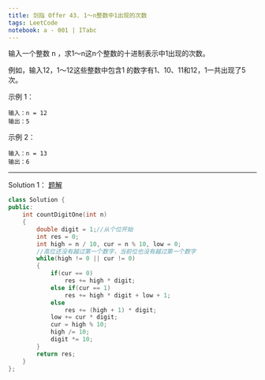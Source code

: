 ```yaml
---
title: 剑指 Offer 43. 1～n整数中1出现的次数
tags: LeetCode
notebook: a - 001 | ITabc
---
```


输入一个整数 n ，求1～n这n个整数的十进制表示中1出现的次数。

例如，输入12，1～12这些整数中包含1 的数字有1、10、11和12，1一共出现了5次。

示例 1：
```
输入：n = 12
输出：5
```
示例 2：
```
输入：n = 13
输出：6
```

---
Solution 1：
[题解](https://leetcode-cn.com/problems/1nzheng-shu-zhong-1chu-xian-de-ci-shu-lcof/solution/mian-shi-ti-43-1n-zheng-shu-zhong-1-chu-xian-de-2/)

```cpp
class Solution {
public:
    int countDigitOne(int n) 
    {
        double digit = 1;//从个位开始
        int res = 0;
        int high = n / 10, cur = n % 10, low = 0;
        //高位还没有越过第一个数字，当前位也没有越过第一个数字
        while(high != 0 || cur != 0)
        {
            if(cur == 0)
                res += high * digit;
            else if(cur == 1)
                res += high * digit + low + 1;
            else
                res += (high + 1) * digit;
            low += cur * digit; 
            cur = high % 10;
            high /= 10;
            digit *= 10;
        }
        return res;
    }
};
```